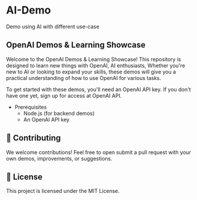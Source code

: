 # AI-Demo
Demo using AI with different use-case 


## OpenAI Demos & Learning Showcase
Welcome to the OpenAI Demos & Learning Showcase! This repository is designed to learn new things with OpenAI, AI enthusiasts, Whether you're new to AI or looking to expand your skills, these demos will give you a practical understanding of how to use OpenAI for various tasks.

To get started with these demos, you'll need an OpenAI API key. If you don't have one yet, sign up for access at OpenAI API.

- Prerequisites
  - Node.js (for backend demos)
  - An OpenAI API key


## 🤝 Contributing
We welcome contributions! Feel free to open submit a pull request with your own demos, improvements, or suggestions.

## 📜 License
This project is licensed under the MIT License.
